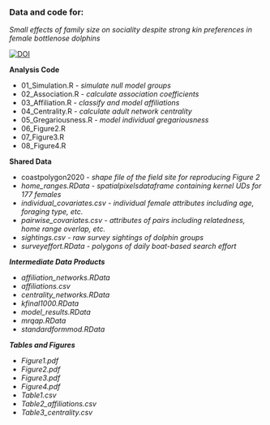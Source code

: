 ### Data and code for: 

*Small effects of family size on sociality despite strong kin preferences in female bottlenose dolphins*

[![DOI](https://zenodo.org/badge/556440814.svg)](https://zenodo.org/badge/latestdoi/556440814)

**Analysis Code**
<ul>
  <li>01_Simulation.R  - <i>simulate null model groups</i></li>
  <li>02_Association.R  - <i>calculate association coefficients</i></li>
  <li>03_Affiliation.R  - <i>classify and model affiliations</i></li>
  <li>04_Centrality.R  - <i>calculate adult network centrality</i></li>
  <li>05_Gregariousness.R  - <i>model individual gregariousness</i></li>
  <li>06_Figure2.R</li>  
  <li>07_Figure3.R</li> 
  <li>08_Figure4.R</li>
</ul>

**Shared Data**
<ul>
  <li>coastpolygon2020 - <i>shape file of the field site for reproducing Figure 2<i></li>
  <li>home_ranges.RData - <i>spatialpixelsdataframe containing kernel UDs for 177 females<i></li>
  <li>individual_covariates.csv - <i>individual female attributes including age, foraging type, etc.<i></li>
  <li>pairwise_covariates.csv - <i>attributes of pairs including relatedness, home range overlap, etc.<i></li>
  <li>sightings.csv - <i>raw survey sightings of dolphin groups<i></li> 
  <li>surveyeffort.RData - <i>polygons of daily boat-based search effort<i></li>
</ul>

**Intermediate Data Products** 

  - affiliation_networks.RData
  - affiliations.csv
  - centrality_networks.RData
  - kfinal1000.RData
  - model_results.RData
  - mrqap.RData
  - standardformmod.RData

**Tables and Figures** 

  - Figure1.pdf
  - Figure2.pdf
  - Figure3.pdf
  - Figure4.pdf
  - Table1.csv
  - Table2_affiliations.csv
  - Table3_centrality.csv
